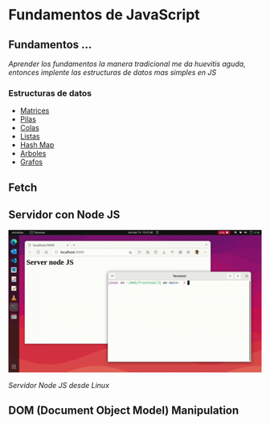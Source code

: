 # Fundamentos de JavaScript



## Fundamentos ...

_Aprender los fundamentos la manera tradicional me da huevitis aguda, entonces implente las estructuras de datos mas simples en JS_

### Estructuras de datos

- [Matrices]()
- [Pilas]()
- [Colas]()
- [Listas]()
- [Hash Map]()
- [Arboles]()
- [Grafos]()

## Fetch

## Servidor con Node JS

![](/Sources/SN.gif)

_Servidor Node JS desde Linux_

## DOM (Document Object Model) Manipulation 






